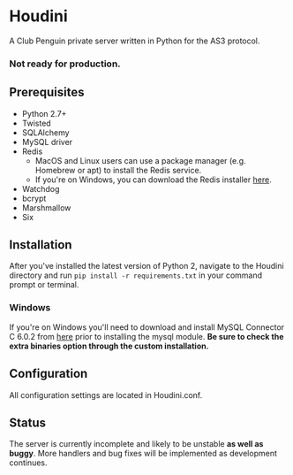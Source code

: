 # Houdini
A Club Penguin private server written in Python for the AS3 protocol.

### Not ready for production.

## Prerequisites
* Python 2.7+
* Twisted
* SQLAlchemy
* MySQL driver
* Redis
	* MacOS and Linux users can use a package manager (e.g. Homebrew or apt) to install the Redis service.
	* If you're on Windows, you can download the Redis installer [here](https://github.com/MicrosoftArchive/redis/releases).
* Watchdog
* bcrypt
* Marshmallow
* Six

## Installation
After you've installed the latest version of Python 2, navigate to the Houdini directory and run `pip install -r requirements.txt` in your command prompt or terminal.

### Windows
If you're on Windows you'll need to download and install MySQL Connector C 6.0.2 from [here](http://dev.mysql.com/downloads/connector/c/6.0.html#downloads) prior to installing the mysql module. __Be sure to check the extra binaries option through the custom installation.__

## Configuration
All configuration settings are located in Houdini.conf.

## Status
The server is currently incomplete and likely to be unstable **as well as buggy**. More handlers and bug fixes will be implemented as development continues.
